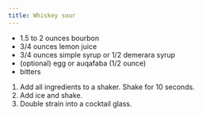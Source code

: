 ```yaml
---
title: Whiskey sour
---
```


- 1.5 to 2 ounces bourbon
- 3/4 ounces lemon juice
- 3/4 ounces simple syrup or 1/2 demerara syrup
- (optional) egg or auqafaba (1/2 ounce)
- bitters

1. Add all ingredients to a shaker. Shake for 10 seconds.
1. Add ice and shake.
1. Double strain into a cocktail glass.
